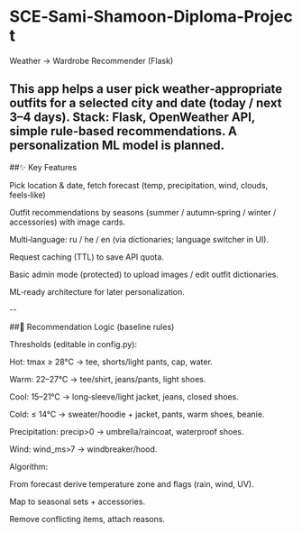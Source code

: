 # SCE‑Sami‑Shamoon‑Diploma‑Project

Weather → Wardrobe Recommender (Flask)

This app helps a user pick weather‑appropriate outfits for a selected city and date (today / next 3–4 days). Stack: Flask, OpenWeather API, simple rule‑based recommendations. A personalization ML model is planned.
--
##✨ Key Features

  Pick location & date, fetch forecast (temp, precipitation, wind, clouds, feels‑like)

  Outfit recommendations by seasons (summer / autumn‑spring / winter / accessories) with image cards.

  Multi‑language: ru / he / en (via dictionaries; language switcher in UI).

  Request caching (TTL) to save API quota.

  Basic admin mode (protected) to upload images / edit outfit dictionaries.

  ML‑ready architecture for later personalization.

--

##🧠 Recommendation Logic (baseline rules)

Thresholds (editable in config.py):

Hot: tmax ≥ 28°C → tee, shorts/light pants, cap, water.

Warm: 22–27°C → tee/shirt, jeans/pants, light shoes.

Cool: 15–21°C → long‑sleeve/light jacket, jeans, closed shoes.

Cold: ≤ 14°C → sweater/hoodie + jacket, pants, warm shoes, beanie.

Precipitation: precip>0 → umbrella/raincoat, waterproof shoes.

Wind: wind_ms>7 → windbreaker/hood.

Algorithm:

From forecast derive temperature zone and flags (rain, wind, UV).

Map to seasonal sets + accessories.

Remove conflicting items, attach reasons.


